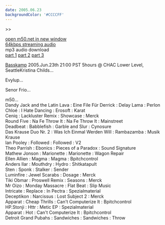 ```yaml
---
date: 2005.06.23
backgroundColor: '#CCCCFF'
---
```


\>>

[open m50.net in new window  
](http://m50.net/)[64kbps streaming audio](http://m50.net/streamed/2005.06.23\(64\).ra)  
mp3 audio download  
[part 1](http://m50.net/streamed/2005.06.23pt1\(64\).mp3) [part 2](http://m50.net/streamed/2005.06.23pt2\(64\).mp3) [part 3](http://m50.net/streamed/2005.06.23pt3\(64\).mp3)

[Basskamp](http://www.basskamp.com/) 2005.Jun.23th 21:00 PST 5hours @ CHAC Lower Level, SeattleKristina Childs...  


Evylup...  


Senor Frio...  

m50...  
Dandy Jack and the Latin Lava : Eine File Für Derrick : Delay Lama : Perlon  
Chloé : I Hate Dancing : Erosoft : Karat  
Ceniq : Lackluster Remix : Showcase : Merck  
Round Five : Na Fe Throw It : Na Fe Throw It : Mainstreet  
Deadbeat : Babblefish : Garble and Slur : Cynosure  
Das Krause Duo Nr. 2 : Was Ich Einmal Werden Will : Rambazamba : Musik Krause  
Ian Pooley : Followed : Followed : V2  
Theo Parrish : Ebonics : Pieces of a Paradox : Sound Signature  
Mathew Jonson : Marionette : Marionette : Wagon Repair  
Ellen Allien : Magma : Magma : Bpitchcontrol  
Anders Ilar : Mouthdry : Hydro : Shitkatapult  
Sten : Sponk : Stalker : Sender  
Luminfire : Jewel Scarabs : Dosage : Merck  
Tiki Obmar : Proswell Remix : Seasons : Merck  
Mr Oizo : Monday Massacre : Flat Beat : Slip Music  
Intricate : Replace : In Pectra : Spezialmaterial  
Deceptikon : Narcissus : Lost Subject 2 : Merck  
Apparat : Cheap Thrills : Can't Computerize It : Bpitchcontrol  
HP.Stonji : Httr : Metic EP : Spezialmaterial  
Apparat : Hot : Can't Computerize It : Bpitchcontrol  
Detroit Grand Pubahs : Sandwiches : Sandwiches : Throw